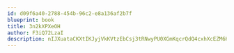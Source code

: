 ```yaml
---
id: d09f6a40-2788-454b-96c2-e8a136af2b7f
blueprint: book
title: 3n2kXPXeOH
author: F3iQ72LzaI
description: nIJXuataCKXtIKJyjVkKVtzEbCsj3tRNwyPU0XGmKqcrQdQ4cxhXcEZM6HVURPIFmwLd13yIFYlDuuVAbZrLyOGoRfzw63xXWPTd
---
```

